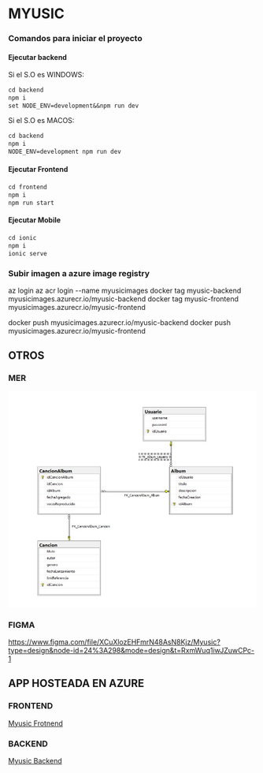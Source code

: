 # MYUSIC #

### Comandos para iniciar el proyecto ###

#### Ejecutar backend ####

Si el S.O es WINDOWS:

    cd backend
    npm i
    set NODE_ENV=development&&npm run dev

Si el S.O es MACOS:

    cd backend
    npm i
    NODE_ENV=development npm run dev

#### Ejecutar Frontend ####

    cd frontend
    npm i   
    npm run start

#### Ejecutar Mobile ####

    cd ionic
    npm i   
    ionic serve

### Subir imagen a azure image registry ###

az login
az acr login --name myusicimages
docker tag myusic-backend myusicimages.azurecr.io/myusic-backend
docker tag myusic-frontend myusicimages.azurecr.io/myusic-frontend

docker push myusicimages.azurecr.io/myusic-backend
docker push myusicimages.azurecr.io/myusic-frontend

## OTROS ##

### MER ###

![MER](/resources/MER%20Myusic.jpg "MER")

### FIGMA ###
https://www.figma.com/file/XCuXlozEHFmrN48AsN8Kjz/Myusic?type=design&node-id=24%3A298&mode=design&t=RxmWuq1iwJZuwCPc-1

## APP HOSTEADA EN AZURE ##

### FRONTEND ###
[Myusic Frotnend](https://myusic-frontend.wonderfulsky-826aeb73.brazilsouth.azurecontainerapps.io/)


### BACKEND ###
[Myusic Backend](https://backend.wonderfulsky-826aeb73.brazilsouth.azurecontainerapps.io)

